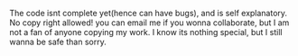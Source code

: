 The code isnt complete yet(hence can have bugs), and is self explanatory. No copy right allowed! you can email me if you wonna collaborate, but I am not a fan of anyone copying my work. I know its nothing special, but I still  wanna be safe than sorry.
